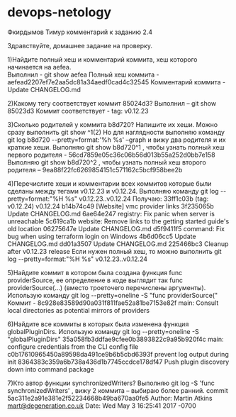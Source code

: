 # devops-netology
Фкирдымов Тимур комментарий к заданию 2.4 

Здравствуйте, домашнее задание на проверку.

1)Найдите полный хеш и комментарий коммита, хеш которого начинается на aefea.  
Выполнил - git show aefea
Полный хеш коммита - aefead2207ef7e2aa5dc81a34aedf0cad4c32545
Комментарий коммита -  Update CHANGELOG.md

2)Какому тегу соответствует коммит 85024d3?
Выполнил – git show 85023d3
Коммит соответствует -  tag: v0.12.23

3)Сколько родителей у коммита b8d720? Напишите их хеши.
Можно сразу выполнить git show ^1(2) Но для наглядности выполняю команду git log b8d720 --pretty=format:'%h %s' –graph и вижу два родителя и их краткие хеши.
Выполняю git show b8d720^1 , чтобы узнать полный хеш первого родителя - 56cd7859e05c36c06b56d013b55a252d0bb7e158
Выполняю git show b8d720^2 , чтобы узнать полный хеш второго родителя – 9ea88f22fc6269854151c571162c5bcf958bee2b

4)Перечислите хеши и комментарии всех коммитов которые были сделаны между тегами v0.12.23 и v0.12.24.
Выполняю команду git log --pretty=format:"%H %s" v0.12.23..v0.12.24
Получаю: 33ff1c03b (tag: v0.12.24) v0.12.24
b14b74c49 [Website] vmc provider links
3f235065b Update CHANGELOG.md
6ae64e247 registry: Fix panic when server is unreachable
5c619ca1b website: Remove links to the getting started guide's old location
06275647e Update CHANGELOG.md
d5f9411f5 command: Fix bug when using terraform login on Windows
4b6d06cc5 Update CHANGELOG.md
dd01a3507 Update CHANGELOG.md
225466bc3 Cleanup after v0.12.23 release
Если нужен полный хеш, то можно выполнить git log --pretty=format:"%H %s" v0.12.23..v0.12.24 

5)Найдите коммит в котором была создана функция func providerSource, ее определение в коде выглядит так func providerSource(...) (вместо троеточего перечислены аргументы).
Использую команду  git log --pretty=oneline -S "func providerSource(" 
Коммит - 8c928e83589d90a031f811fae52a81be7153e82f main: Consult local directories as potential mirrors of providers

6)Найдите все коммиты в которых была изменена функция globalPluginDirs.
Использую команду   git log --pretty=oneline -S "globalPluginDirs"
35a058fb3ddfae9cfee0b3893822c9a95b920f4c main: configure credentials from the CLI config file
c0b17610965450a89598da491ce9b6b5cbd6393f prevent log output during init
8364383c359a6b738a436d1b7745ccdce178df47 Push plugin discovery down into command package

7)Кто автор функции synchronizedWriters?
Выполняю git log -S 'func synchronizedWriters' , вижу 2 коммита – выбираю более ранний.
commit 5ac311e2a91e381e2f52234668b49ba670aa0fe5
Author: Martin Atkins <mart@degeneration.co.uk>
Date:   Wed May 3 16:25:41 2017 -0700



